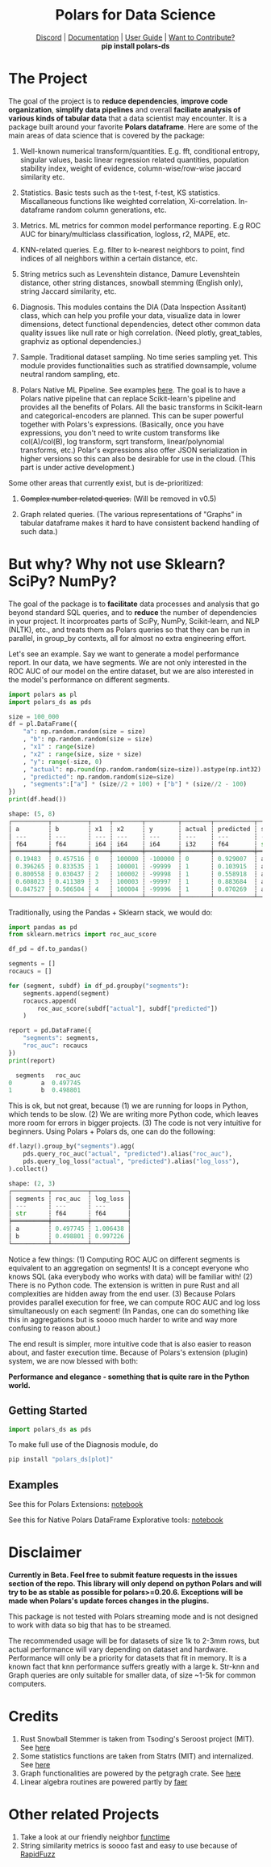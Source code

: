 <h1 align="center">
  <b>Polars for Data Science</b>
  <br>
</h1>

<p align="center">
  <a href="https://discord.gg/VaYJrrwbNU">Discord</a>
  |
  <a href="https://polars-ds-extension.readthedocs.io/en/latest/">Documentation</a>
  |
  <a href="https://github.com/abstractqqq/polars_ds_extension/blob/main/examples/basics.ipynb">User Guide</a>
  |
  <a href="https://github.com/abstractqqq/polars_ds_extension/blob/main/CONTRIBUTING.md">Want to Contribute?</a>
<br>
<b>pip install polars-ds</b>
</p>

# The Project

The goal of the project is to **reduce dependencies**, **improve code organization**, **simplify data pipelines** and overall **faciliate analysis of various kinds of tabular data** that a data scientist may encounter. It is a package built around your favorite **Polars dataframe**. Here are some of the main areas of data science that is covered by the package:

1. Well-known numerical transform/quantities. E.g. fft, conditional entropy, singular values, basic linear regression related quantities, population stability index, weight of evidence, column-wise/row-wise jaccard similarity etc.

2. Statistics. Basic tests such as the t-test, f-test, KS statistics. Miscallaneous functions like weighted correlation, Xi-correlation. In-dataframe random column generations, etc.

3. Metrics. ML metrics for common model performance reporting. E.g ROC AUC for binary/multiclass classification, logloss, r2, MAPE, etc.

4. KNN-related queries. E.g. filter to k-nearest neighbors to point, find indices of all neighbors within a certain distance, etc.

5. String metrics such as Levenshtein distance, Damure Levenshtein distance, other string distances, snowball stemming (English only), string Jaccard similarity, etc.

6. Diagnosis. This modules contains the DIA (Data Inspection Assitant) class, which can help you profile your data, visualize data in lower dimensions, detect functional dependencies, detect other common data quality issues like null rate or high correlation. (Need plotly, great_tables, graphviz as optional dependencies.)

7. Sample. Traditional dataset sampling. No time series sampling yet. This module provides functionalities such as stratified downsample, volume neutral random sampling, etc.

8. Polars Native ML Pipeline. See examples [here](./examples/pipeline.ipynb). The goal is to have a Polars native pipeline that can replace Scikit-learn's pipeline and provides all the benefits of Polars. All the basic transforms in Scikit-learn and categorical-encoders are planned. This can be super powerful together with Polars's expressions. (Basically, once you have expressions, you don't need to write custom transforms like col(A)/col(B), log transform, sqrt transform, linear/polynomial transforms, etc.) Polar's expressions also offer JSON serialization in higher versions so this can also be desirable for use in the cloud. (This part is under active development.)

Some other areas that currently exist, but is de-prioritized:

1. ~~Complex number related queries.~~ (Will be removed in v0.5)

2. Graph related queries. (The various representations of "Graphs" in tabular dataframe makes it hard to have consistent backend handling of such data.)

# But why? Why not use Sklearn? SciPy? NumPy?

The goal of the package is to **facilitate** data processes and analysis that go beyond standard SQL queries, and to **reduce** the number of dependencies in your project. It incorproates parts of SciPy, NumPy, Scikit-learn, and NLP (NLTK), etc., and treats them as Polars queries so that they can be run in parallel, in group_by contexts, all for almost no extra engineering effort.

Let's see an example. Say we want to generate a model performance report. In our data, we have segments. We are not only interested in the ROC AUC of our model on the entire dataset, but we are also interested in the model's performance on different segments.

```python
import polars as pl
import polars_ds as pds

size = 100_000
df = pl.DataFrame({
    "a": np.random.random(size = size)
    , "b": np.random.random(size = size)
    , "x1" : range(size)
    , "x2" : range(size, size + size)
    , "y": range(-size, 0)
    , "actual": np.round(np.random.random(size=size)).astype(np.int32)
    , "predicted": np.random.random(size=size)
    , "segments":["a"] * (size//2 + 100) + ["b"] * (size//2 - 100)
})
print(df.head())

shape: (5, 8)
┌──────────┬──────────┬─────┬────────┬─────────┬────────┬───────────┬──────────┐
│ a        ┆ b        ┆ x1  ┆ x2     ┆ y       ┆ actual ┆ predicted ┆ segments │
│ ---      ┆ ---      ┆ --- ┆ ---    ┆ ---     ┆ ---    ┆ ---       ┆ ---      │
│ f64      ┆ f64      ┆ i64 ┆ i64    ┆ i64     ┆ i32    ┆ f64       ┆ str      │
╞══════════╪══════════╪═════╪════════╪═════════╪════════╪═══════════╪══════════╡
│ 0.19483  ┆ 0.457516 ┆ 0   ┆ 100000 ┆ -100000 ┆ 0      ┆ 0.929007  ┆ a        │
│ 0.396265 ┆ 0.833535 ┆ 1   ┆ 100001 ┆ -99999  ┆ 1      ┆ 0.103915  ┆ a        │
│ 0.800558 ┆ 0.030437 ┆ 2   ┆ 100002 ┆ -99998  ┆ 1      ┆ 0.558918  ┆ a        │
│ 0.608023 ┆ 0.411389 ┆ 3   ┆ 100003 ┆ -99997  ┆ 1      ┆ 0.883684  ┆ a        │
│ 0.847527 ┆ 0.506504 ┆ 4   ┆ 100004 ┆ -99996  ┆ 1      ┆ 0.070269  ┆ a        │
└──────────┴──────────┴─────┴────────┴─────────┴────────┴───────────┴──────────┘
```

Traditionally, using the Pandas + Sklearn stack, we would do:

```python
import pandas as pd
from sklearn.metrics import roc_auc_score

df_pd = df.to_pandas()

segments = []
rocaucs = []

for (segment, subdf) in df_pd.groupby("segments"):
    segments.append(segment)
    rocaucs.append(
        roc_auc_score(subdf["actual"], subdf["predicted"])
    )

report = pd.DataFrame({
    "segments": segments,
    "roc_auc": rocaucs
})
print(report)

  segments   roc_auc
0        a  0.497745
1        b  0.498801
```

This is ok, but not great, because (1) we are running for loops in Python, which tends to be slow. (2) We are writing more Python code, which leaves more room for errors in bigger projects. (3) The code is not very intuitive for beginners. Using Polars + Polars ds, one can do the following:

```python
df.lazy().group_by("segments").agg(
    pds.query_roc_auc("actual", "predicted").alias("roc_auc"),
    pds.query_log_loss("actual", "predicted").alias("log_loss"),
).collect()

shape: (2, 3)
┌──────────┬──────────┬──────────┐
│ segments ┆ roc_auc  ┆ log_loss │
│ ---      ┆ ---      ┆ ---      │
│ str      ┆ f64      ┆ f64      │
╞══════════╪══════════╪══════════╡
│ a        ┆ 0.497745 ┆ 1.006438 │
│ b        ┆ 0.498801 ┆ 0.997226 │
└──────────┴──────────┴──────────┘
```

Notice a few things: (1) Computing ROC AUC on different segments is equivalent to an aggregation on segments! It is a concept everyone who knows SQL (aka everybody who works with data) will be familiar with! (2) There is no Python code. The extension is written in pure Rust and all complexities are hidden away from the end user. (3) Because Polars provides parallel execution for free, we can compute ROC AUC and log loss simultaneously on each segment! (In Pandas, one can do something like this in aggregations but is soooo much harder to write and way more confusing to reason about.)

The end result is simpler, more intuitive code that is also easier to reason about, and faster execution time. Because of Polars's extension (plugin) system, we are now blessed with both:

**Performance and elegance - something that is quite rare in the Python world.**

## Getting Started

```python
import polars_ds as pds
```

To make full use of the Diagnosis module, do

```python
pip install "polars_ds[plot]"
```

## Examples

See this for Polars Extensions: [notebook](./examples/basics.ipynb)

See this for Native Polars DataFrame Explorative tools: [notebook](./examples/diagnosis.ipynb)

# Disclaimer

**Currently in Beta. Feel free to submit feature requests in the issues section of the repo. This library will only depend on python Polars and will try to be as stable as possible for polars>=0.20.6. Exceptions will be made when Polars's update forces changes in the plugins.**

This package is not tested with Polars streaming mode and is not designed to work with data so big that has to be streamed.

The recommended usage will be for datasets of size 1k to 2-3mm rows, but actual performance will vary depending on dataset and hardware. Performance will only be a priority for datasets that fit in memory. It is a known fact that knn performance suffers greatly with a large k. Str-knn and Graph queries are only suitable for smaller data, of size ~1-5k for common computers.

# Credits

1. Rust Snowball Stemmer is taken from Tsoding's Seroost project (MIT). See [here](https://github.com/tsoding/seroost)
2. Some statistics functions are taken from Statrs (MIT) and internalized. See [here](https://github.com/statrs-dev/statrs/tree/master)
3. Graph functionalities are powered by the petgragh crate. See [here](https://crates.io/crates/petgraph)
4. Linear algebra routines are powered partly by [faer](https://crates.io/crates/faer)

# Other related Projects

1. Take a look at our friendly neighbor [functime](https://github.com/TracecatHQ/functime)
2. String similarity metrics is soooo fast and easy to use because of [RapidFuzz](https://github.com/maxbachmann/rapidfuzz-rs)